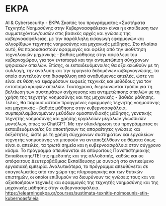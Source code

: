 # EKPA
AI &amp; Cybersecurity - EKPA 
Σκοπός του προγράμματος «Συστήματα Τεχνητής Νοημοσύνης στην Κυβερνοασφάλεια» είναι η εκπαίδευση των συμμετεχόντων/ουσών στις βασικές αρχές και γνώσεις της κυβερνοασφάλειας, με την παράλληλη εισαγωγή εφαρμογών και αλγορίθμων τεχνητής νοημοσύνης και μηχανικής μάθησης. Στο πλαίσιο αυτό, θα παρουσιαστούν εφαρμογές και οφέλη από την υιοθέτηση τεχνολογιών μηχανικής - βαθιάς μάθησης στην ασφάλεια του κυβερνοχώρου, για τον εντοπισμό και την αντιμετώπιση σύγχρονων ψηφιακών απειλών. Επίσης, οι εκπαιδευόμενοι/ες θα εξοικειωθούν με τη συλλογή, την ανάλυση και την ερμηνεία δεδομένων κυβερνογνώσης, τα οποία συντελούν στη διασφάλιση από αναδυόμενες απειλές, ώστε να είναι σε θέση να εφαρμόσουν ευφυείς τεχνικές και μεθόδους για τον εντοπισμό κρυφών απειλών. Ταυτόχρονα, διερευνώνται τρόποι για τη βελτίωση των συστημάτων ανίχνευσης και αντιμετώπισης απειλών με τη χρήση της τεχνητής νοημοσύνης και της μηχανικής - βαθιάς μάθησης. Τέλος, θα παρουσιαστούν προηγμένες εφαρμογές τεχνητής νοημοσύνης και μηχανικής - βαθιάς μάθησης στην κυβερνοασφάλεια, συμπεριλαμβανομένων μεθόδων ομοσπονδιακής μάθησης, γενετικής τεχνητής νοημοσύνης και χρήσης εργαλείων μεγάλων γλωσσικών μοντέλων, όπως το ChatGPT. Με την ολοκλήρωση του προγράμματος οι εκπαιδευόμενοι/ες θα αποκτήσουν τις απαραίτητες γνώσεις και δεξιότητες, ώστε με τη χρήση σύγχρονων συστημάτων και εργαλείων τεχνητής νοημοσύνης να μπορούν να ανταπεξέλθουν σε θέματα όπως είναι οι απειλές, τα τρωτά σημεία και η κυβερνοασφάλεια στον σύγχρονο κόσμο.
Το πρόγραμμα απευθύνεται σε απόφοιτους Πανεπιστημιακής Εκπαίδευσης/ΤΕΙ της ημεδαπής και της αλλοδαπής, καθώς και σε απόφοιτους Δευτεροβάθμιας Εκπαίδευσης με συναφή στο αντικείμενο εργασιακή εμπειρία. Αναλυτικότερα, το πρόγραμμα απευθύνεται σε επαγγελματίες από τον χώρο της πληροφορικής και των θετικών επιστημών, οι οποίοι επιθυμούν να διευρύνουν τις γνώσεις τους και να αξιοποιήσουν τεχνικές και εφαρμογές της τεχνητής νοημοσύνης και της μηχανικής μάθησης στην κυβερνοασφάλεια.  
https://elearningekpa.gr/courses/sustimata-texnitis-noimosunis-stin-kubernoasfaleia
